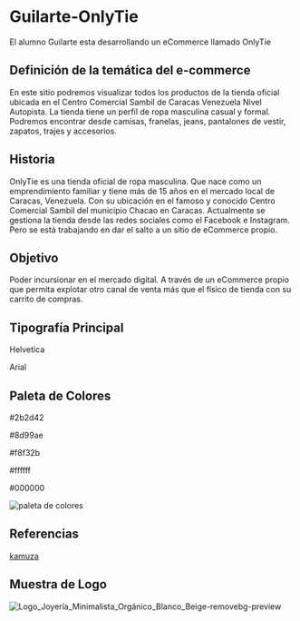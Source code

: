 # Guilarte-OnlyTie
El alumno Guilarte esta desarrollando un eCommerce llamado OnlyTie

## Definición de la temática del e-commerce
En este sitio podremos visualizar todos los productos de la tienda oficial ubicada en el Centro Comercial Sambil de Caracas Venezuela Nivel Autopista. 
La tienda tiene un perfil de ropa masculina casual y formal. 
Podremos encontrar desde camisas, franelas, jeans, pantalones de vestir, zapatos, trajes y accesorios. 


## Historia
OnlyTie es una tienda oficial de ropa masculina. Que nace como un emprendimiento familiar y tiene más de 15 años en el mercado local de Caracas, Venezuela. 
Con su ubicación en el famoso y conocido Centro Comercial Sambil del municipio Chacao en Caracas. 
Actualmente se gestiona la tienda desde las redes sociales como el Facebook e Instagram. 
Pero se está trabajando en dar el salto a un sitio de eCommerce propio. 


## Objetivo 
Poder incursionar en el mercado digital. A través de un eCommerce propio que permita explotar 
otro canal de venta más que el físico de tienda con su carrito de compras.

## Tipografía Principal
Helvetica 

Arial

## Paleta de Colores
  #2b2d42
  
  #8d99ae
  
  #f8f32b
  
  #ffffff 
  
  #000000  
  
  ![paleta de colores](https://user-images.githubusercontent.com/112668024/192390503-71362580-4a77-46f3-9abf-d7568a53104a.png)


## Referencias
[kamuza]:https://www.kazuma.com.ar/
[kamuza][kamuza]

## Muestra de Logo
![Logo_Joyería_Minimalista_Orgánico_Blanco_Beige-removebg-preview](https://user-images.githubusercontent.com/112668024/192295748-de098e58-30bd-4bd9-a4ee-ed9115a00692.png)
